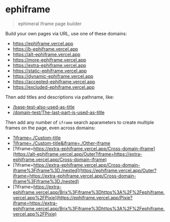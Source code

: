 # ephiframe

> ephimeral iframe page builder

Build your own pages via URL, use one of these domains:

- https://ephiframe.vercel.app
- https://b-ephiframe.vercel.app
- https://alt-ephiframe.vercel.app
- https://more-ephiframe.vercel.app
- https://extra-ephiframe.vercel.app
- https://static-ephiframe.vercel.app
- https://dynamic-ephiframe.vercel.app
- https://accepted-ephiframe.vercel.app
- https://excluded-ephiframe.vercel.app

Then add titles and descriptions via pathname, like:

- [/base-test-also-used-as-title](https://ephiframe.vercel.app/base-test-also-used-as-title)
- [/domain-test/The-last-part-is-used-as-title](https://more-ephiframe.vercel.app/domain-test/The-last-part-is-used-as-title)

Then add any number of `iframe` search aparameters to create multiple frames on the page, even across domains:

- [?iframe=./Custom-title](https://more-ephiframe.vercel.app/Outer?iframe=./Custom-title)
- [?iframe=./Custom-title&iframe=./Other-iframe](https://extra-ephiframe.vercel.app/Outer?iframe=./Custom-title&iframe=./Other-iframe)
- [?iframe=https://extra-ephiframe.vercel.app/Cross-domain-iframe](https://alt-ephiframe.vercel.app/Outer?iframe=https://extra-ephiframe.vercel.app/Cross-domain-iframe)
- [?iframe=https://extra-ephiframe.vercel.app/Cross-domain-iframe%3Fiframe%3D./nested](https://ephiframe.vercel.app/Outer?iframe=https://extra-ephiframe.vercel.app/Cross-domain-iframe%3Fiframe%3D./nested)
- [?iframe=https://extra-ephiframe.vercel.app/Brix%3Fiframe%3Dhttps%3A%2F%2Fephiframe.vercel.app%2FPixie](https://ephiframe.vercel.app/Pixie?iframe=https://extra-ephiframe.vercel.app/Brix%3Fiframe%3Dhttps%3A%2F%2Fephiframe.vercel.app%2FPixie)
